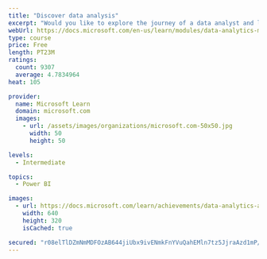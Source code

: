 ```yaml
---
title: "Discover data analysis"
excerpt: "Would you like to explore the journey of a data analyst and learn how a data analyst tells a story with data? In this module, you will explore the different roles in data and learn the different tasks of a data analyst."
webUrl: https://docs.microsoft.com/en-us/learn/modules/data-analytics-microsoft/
type: course
price: Free
length: PT23M
ratings:
  count: 9307
  average: 4.7834964
heat: 105

provider:
  name: Microsoft Learn
  domain: microsoft.com
  images:
    - url: /assets/images/organizations/microsoft.com-50x50.jpg
      width: 50
      height: 50

levels:
  - Intermediate

topics:
  - Power BI

images:
  - url: https://docs.microsoft.com/learn/achievements/data-analytics-and-microsoft-social.png
    width: 640
    height: 320
    isCached: true

secured: "r08elTlDZmNmMDFOzAB644jiUbx9ivENmkFnYVuQahEMln7tz5JjraAzd1mP/TPXd8ToGGaCPd5buOEagEgcSUFhO1I21mcbPF2ZMVxRwka2Yqs08vcBEH0rTyTdfjWkTn4O4bo6rg8G0gbZGOvcLC+fo8apUEWVxcBYSfKyYzp+sJVyRoDnUpHlxd3Rdh1ex1rmfE9X01LkihJGJiNBtgps0rvX8rZxEE6eQSisQCasBMivYko75dqqJBDQpEQ5TSn21lWt0ksSmYuXEM6VOR5VQGKhgxdtSKqYV4HROSoCxeDohj3mzbAkTVefboo01j2GE3joKCpnmttMXGEeWAAFzch0/6umkZxXxMQ3ONzqSedLgR70cwMumBgKe8gI9JFwnbPvqsvHJddXayiGw/OJSbWQokiXpA4di6cqEd8=;qd0j2K2sAu4PIMpFhfSD/Q=="
---
```


